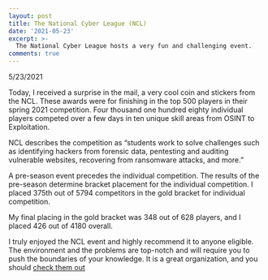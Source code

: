 ```yaml
---
layout: post
title: The National Cyber League (NCL)
date: '2021-05-23'
excerpt: >-
  The National Cyber League hosts a very fun and challenging event.
comments: true
---
```

5/23/2021

Today, I received a surprise in the mail, a very cool coin and stickers from the NCL.  These awards were for finishing in the top 500 players in their spring 2021 competition.  Four thousand one hundred eighty individual players competed over a few days in ten unique skill areas from OSINT to Exploitation. 

NCL describes the competition as “students work to solve challenges such as identifying hackers from forensic data, pentesting and auditing vulnerable websites, recovering from ransomware attacks, and more.”

A pre-season event precedes the individual competition.  The results of the pre-season determine bracket placement for the individual competition.  I placed 375th out of 5794 competitors in the gold bracket for individual competition.

My final placing in the gold bracket was 348 out of 628 players, and I placed 426 out of 4180 overall.  

I truly enjoyed the NCL event and highly recommend it to anyone eligible.  The environment and the problems are top-notch and will require you to push the boundaries of your knowledge.  It is a great organization, and you should [check them out](https://nationalcyberleague.org/)

